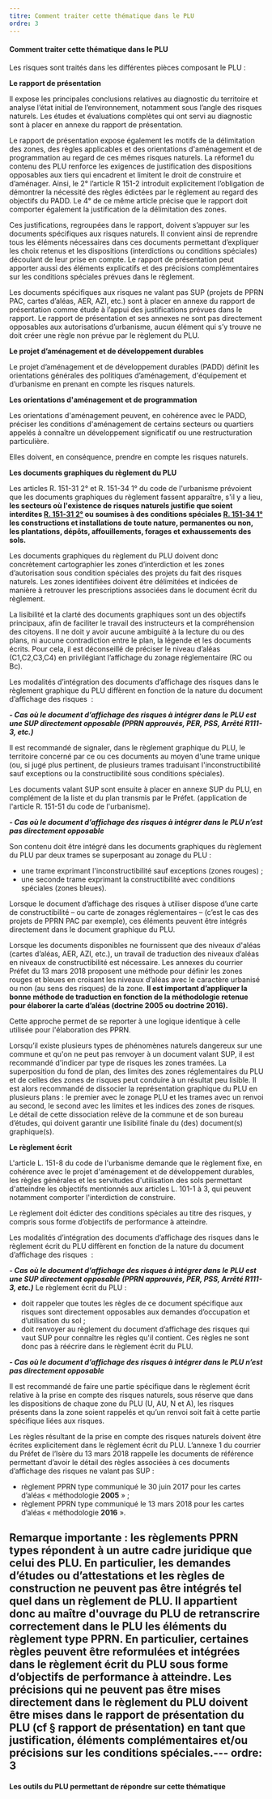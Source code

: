```yaml
---
titre: Comment traiter cette thématique dans le PLU
ordre: 3
---
```


#### Comment traiter cette thématique dans le PLU

Les risques sont traités dans les différentes pièces composant le PLU :

**Le rapport de présentation**

Il expose les principales conclusions relatives au diagnostic du territoire et analyse l’état initial de l’environnement, notamment sous l’angle des risques naturels. Les études et évaluations complètes qui ont servi au diagnostic sont à placer en annexe du rapport de présentation.

Le rapport de présentation expose également les motifs de la délimitation des zones, des règles applicables et des orientations d'aménagement et de programmation au regard de ces mêmes risques naturels. La réforme1 du contenu des PLU renforce les exigences de justification des dispositions opposables aux tiers qui encadrent et limitent le droit de construire et d’aménager. Ainsi, le 2° l’article R 151-2 introduit explicitement l’obligation de démontrer la nécessité des règles édictées par le règlement au regard des objectifs du PADD. Le 4° de ce même article précise que le rapport doit comporter également la justification de la délimitation des zones. 

Ces justifications, regroupées dans le rapport, doivent s’appuyer sur les documents spécifiques aux risques naturels. Il convient ainsi de reprendre tous les éléments nécessaires dans ces documents permettant d’expliquer les choix retenus et les dispositions (interdictions ou conditions spéciales) découlant de leur prise en compte. Le rapport de présentation peut apporter aussi des éléments explicatifs et des précisions complémentaires sur les conditions spéciales prévues dans le règlement.

Les documents spécifiques aux risques ne valant pas SUP (projets de PPRN PAC, cartes d’aléas, AER, AZI, etc.) sont à placer en annexe du rapport de présentation comme étude à l’appui des justifications prévues dans le rapport. Le rapport de présentation et ses annexes ne sont pas directement opposables aux autorisations d’urbanisme, aucun élément qui s’y trouve ne doit créer une règle non prévue par le règlement du PLU.

**Le projet d’aménagement et de développement durables**

Le projet d’aménagement et de développement durables (PADD) définit les orientations générales des politiques d’aménagement, d'équipement et d’urbanisme en prenant en compte les risques naturels.

**Les orientations d'aménagement et de programmation** 

Les orientations d'aménagement peuvent, en cohérence avec le PADD, préciser les conditions d'aménagement de certains secteurs ou quartiers appelés à connaître un développement significatif ou une restructuration particulière. 

Elles doivent, en conséquence, prendre en compte les risques naturels.

**Les documents graphiques du règlement du PLU**

Les articles R. 151-31 2° et R. 151-34 1° du code de l'urbanisme prévoient que les documents graphiques du règlement fassent apparaître, s'il y a lieu, **les secteurs où l'existence de risques naturels justifie que soient interdites [R. 151-31 2°](https://www.legifrance.gouv.fr/codes/article_lc/LEGIARTI000031720583) ou soumises à des conditions spéciales [R. 151-34 1°](https://www.legifrance.gouv.fr/codes/article_lc/LEGIARTI000031720577) les constructions et installations de toute nature, permanentes ou non, les plantations, dépôts, affouillements, forages et exhaussements des sols.**

Les documents graphiques du règlement du PLU doivent donc concrètement cartographier les zones d’interdiction et les zones d’autorisation sous condition spéciales des projets du fait des risques naturels. Les zones identifiées doivent être délimitées et indicées de manière à retrouver les prescriptions associées dans le document écrit du règlement.

La lisibilité et la clarté des documents graphiques sont un des objectifs principaux, afin de faciliter le travail des instructeurs et la compréhension des citoyens. Il ne doit y avoir aucune ambiguïté à la lecture du ou des plans, ni aucune contradiction entre le plan, la légende et les documents écrits. Pour cela, il est déconseillé de préciser le niveau d’aléas (C1,C2,C3,C4) en privilégiant l’affichage du zonage réglementaire (RC ou Bc).

Les modalités d’intégration des documents d’affichage des risques dans le règlement graphique du PLU diffèrent en fonction de la nature du document d’affichage des risques  : 

***- Cas où le document d’affichage des risques à intégrer dans le PLU est une SUP directement opposable (PPRN approuvés, PER, PSS, Arrêté R111-3, etc.)***
      
Il est recommandé de signaler, dans le règlement graphique du PLU, le territoire concerné par ce ou ces documents au moyen d'une trame unique (ou, si jugé plus pertinent, de plusieurs trames traduisant l'inconstructibilité sauf exceptions ou la constructibilité sous conditions spéciales). 

Les documents valant SUP sont ensuite à placer en annexe SUP du PLU, en complément de la liste et du plan transmis par le Préfet. (application de l'article R. 151-51 du code de l'urbanisme).

 ***- Cas où le document d’affichage des risques à intégrer dans le PLU n’est pas directement opposable***

Son contenu doit être intégré dans les documents graphiques du règlement du PLU par deux trames se superposant au zonage du PLU :
- une trame exprimant l'inconstructibilité sauf exceptions (zones rouges) ;
- une seconde trame exprimant la constructibilité avec conditions spéciales (zones bleues).

Lorsque le document d’affichage des risques à utiliser dispose d’une carte de constructibilité – ou carte de zonages réglementaires – (c’est le cas des projets de PPRN PAC par exemple), ces éléments peuvent être intégrés directement dans le document graphique du PLU.

Lorsque les documents disponibles ne fournissent que des niveaux d'aléas (cartes d’aléas, AER, AZI, etc.), un travail de traduction des niveaux d’aléas en niveaux de constructibilité est nécessaire. Les annexes du courrier Préfet du 13 mars 2018 proposent une méthode pour définir les zones rouges et bleues en croisant les niveaux d’aléas avec le caractère urbanisé ou non (au sens des risques) de la zone.
**Il est important d’appliquer la bonne méthode de traduction en fonction de la méthodologie retenue pour élaborer la carte d’aléas (doctrine 2005 ou doctrine 2016).**

Cette approche permet de se reporter à une logique identique à celle utilisée pour l'élaboration des PPRN.

Lorsqu’il existe plusieurs types de phénomènes naturels dangereux sur une commune et qu'on ne
peut pas renvoyer à un document valant SUP, il est recommandé d'indicer par type de risques les zones tramées. La superposition du fond de plan, des limites des zones réglementaires du PLU et de celles des zones de risques peut conduire à un résultat peu lisible. Il est alors recommandé de dissocier la représentation graphique du PLU en plusieurs plans : le premier avec le zonage PLU et les trames avec un renvoi au second, le second avec les limites et les indices des zones de risques. 
Le détail de cette dissociation relève de la commune et de son bureau d’études, qui doivent garantir une lisibilité finale du (des) document(s) graphique(s).

**Le règlement écrit**

L'article L. 151-8 du code de l'urbanisme demande que le règlement fixe, en cohérence avec le projet d'aménagement et de développement durables, les règles générales et les servitudes d'utilisation des sols permettant d'atteindre les objectifs mentionnés aux articles L. 101-1 à 3, qui peuvent notamment comporter l'interdiction de construire.

Le règlement doit édicter des conditions  spéciales au titre des risques, y compris sous forme d’objectifs de performance à atteindre.

Les modalités d’intégration des documents d’affichage des risques dans le règlement écrit du PLU diffèrent en fonction de la nature du document d’affichage des risques  :

***- Cas où le document d’affichage des risques à intégrer dans le PLU est une SUP directement opposable (PPRN approuvés, PER, PSS, Arrêté R111-3, etc.)***
Le règlement écrit du PLU :
  - doit rappeler que toutes les règles de ce document spécifique aux risques sont directement opposables aux demandes d’occupation et d’utilisation du sol ;
  - doit renvoyer au règlement du document d’affichage des risques qui vaut SUP pour connaître les règles qu'il contient. Ces règles ne sont donc pas à réécrire dans le règlement écrit du PLU.

***- Cas où le document d’affichage des risques à intégrer dans le PLU n’est pas directement opposable***

Il est recommandé de faire une partie spécifique dans le règlement écrit relative à la prise en compte des risques naturels, sous réserve que dans les dispositions de chaque zone du PLU (U, AU, N et A), les risques présents dans la zone soient rappelés et qu’un renvoi soit fait à cette partie spécifique liées aux risques.

Les règles résultant de la prise en compte des risques naturels doivent être écrites explicitement dans le règlement écrit du PLU. 
L’annexe 1 du courrier du Préfet de l’Isère du 13 mars 2018 rappelle les documents de référence permettant d’avoir le détail des règles associées à ces documents d’affichage des risques ne valant pas SUP :
  - règlement PPRN type communiqué le 30 juin 2017 pour les cartes d’aléas « méthodologie **2005** » ;
  - règlement PPRN type communiqué le 13 mars 2018 pour les cartes d’aléas « méthodologie **2016** ».

**Remarque importante :** les règlements PPRN types répondent à un autre cadre juridique que celui des PLU. En particulier, les demandes d’études ou d’attestations et les règles de construction ne peuvent pas être intégrés tel quel dans un règlement de PLU. Il appartient donc au maître d'ouvrage du PLU de retranscrire correctement dans le PLU les éléments du règlement type PPRN. En particulier, certaines règles peuvent être reformulées et intégrées dans le règlement écrit du PLU sous forme d’objectifs de performance à atteindre. Les précisions qui ne peuvent pas être mises directement dans le règlement du PLU doivent être mises dans le rapport de présentation du PLU (cf § rapport de présentation) en tant que justification, éléments complémentaires et/ou précisions sur les conditions spéciales.---
ordre: 3
---

#### Les outils du PLU permettant de répondre sur cette thématique
